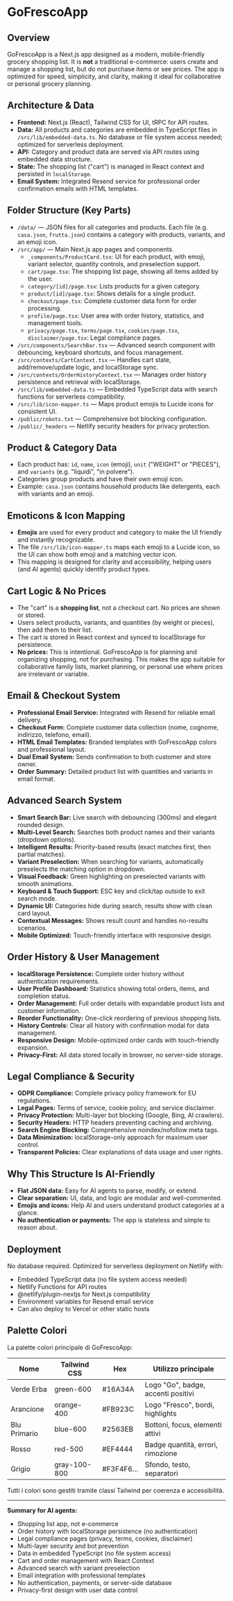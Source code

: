 # GoFrescoApp

## Overview

GoFrescoApp is a Next.js app designed as a modern, mobile-friendly grocery shopping list. It is **not** a traditional e-commerce: users create and manage a shopping list, but do not purchase items or see prices. The app is optimized for speed, simplicity, and clarity, making it ideal for collaborative or personal grocery planning.

## Architecture & Data

- **Frontend:** Next.js (React), Tailwind CSS for UI, tRPC for API routes.
- **Data:** All products and categories are embedded in TypeScript files in `/src/lib/embedded-data.ts`. No database or file system access needed; optimized for serverless deployment.
- **API:** Category and product data are served via API routes using embedded data structure.
- **State:** The shopping list ("cart") is managed in React context and persisted in `localStorage`.
- **Email System:** Integrated Resend service for professional order confirmation emails with HTML templates.

## Folder Structure (Key Parts)

- `/data/` — JSON files for all categories and products. Each file (e.g. `casa.json`, `frutta.json`) contains a category with products, variants, and an emoji icon.
- `/src/app/` — Main Next.js app pages and components.
	- `_components/ProductCard.tsx`: UI for each product, with emoji, variant selector, quantity controls, and preselection support.
	- `cart/page.tsx`: The shopping list page, showing all items added by the user.
	- `category/[id]/page.tsx`: Lists products for a given category.
	- `product/[id]/page.tsx`: Shows details for a single product.
	- `checkout/page.tsx`: Complete customer data form for order processing.
	- `profile/page.tsx`: User area with order history, statistics, and management tools.
	- `privacy/page.tsx`, `terms/page.tsx`, `cookies/page.tsx`, `disclaimer/page.tsx`: Legal compliance pages.
- `/src/components/SearchBar.tsx` — Advanced search component with debouncing, keyboard shortcuts, and focus management.
- `/src/contexts/CartContext.tsx` — Handles cart state, add/remove/update logic, and localStorage sync.
- `/src/contexts/OrderHistoryContext.tsx` — Manages order history persistence and retrieval with localStorage.
- `/src/lib/embedded-data.ts` — Embedded TypeScript data with search functions for serverless compatibility.
- `/src/lib/icon-mapper.ts` — Maps product emojis to Lucide icons for consistent UI.
- `/public/robots.txt` — Comprehensive bot blocking configuration.
- `/public/_headers` — Netlify security headers for privacy protection.

## Product & Category Data

- Each product has: `id`, `name`, `icon` (emoji), `unit` ("WEIGHT" or "PIECES"), and `variants` (e.g. "liquidi", "in polvere").
- Categories group products and have their own emoji icon.
- Example: `casa.json` contains household products like detergents, each with variants and an emoji.

## Emoticons & Icon Mapping

- **Emojis** are used for every product and category to make the UI friendly and instantly recognizable.
- The file `/src/lib/icon-mapper.ts` maps each emoji to a Lucide icon, so the UI can show both emoji and a matching vector icon.
- This mapping is designed for clarity and accessibility, helping users (and AI agents) quickly identify product types.

## Cart Logic & No Prices

- The "cart" is a **shopping list**, not a checkout cart. No prices are shown or stored.
- Users select products, variants, and quantities (by weight or pieces), then add them to their list.
- The cart is stored in React context and synced to localStorage for persistence.
- **No prices:** This is intentional. GoFrescoApp is for planning and organizing shopping, not for purchasing. This makes the app suitable for collaborative family lists, market planning, or personal use where prices are irrelevant or variable.

## Email & Checkout System

- **Professional Email Service:** Integrated with Resend for reliable email delivery.
- **Checkout Form:** Complete customer data collection (nome, cognome, indirizzo, telefono, email).
- **HTML Email Templates:** Branded templates with GoFrescoApp colors and professional layout.
- **Dual Email System:** Sends confirmation to both customer and store owner.
- **Order Summary:** Detailed product list with quantities and variants in email format.

## Advanced Search System

- **Smart Search Bar:** Live search with debouncing (300ms) and elegant rounded design.
- **Multi-Level Search:** Searches both product names and their variants (dropdown options).
- **Intelligent Results:** Priority-based results (exact matches first, then partial matches).
- **Variant Preselection:** When searching for variants, automatically preselects the matching option in dropdown.
- **Visual Feedback:** Green highlighting on preselected variants with smooth animations.
- **Keyboard & Touch Support:** ESC key and click/tap outside to exit search mode.
- **Dynamic UI:** Categories hide during search, results show with clean card layout.
- **Contextual Messages:** Shows result count and handles no-results scenarios.
- **Mobile Optimized:** Touch-friendly interface with responsive design.

## Order History & User Management

- **localStorage Persistence:** Complete order history without authentication requirements.
- **User Profile Dashboard:** Statistics showing total orders, items, and completion status.
- **Order Management:** Full order details with expandable product lists and customer information.
- **Reorder Functionality:** One-click reordering of previous shopping lists.
- **History Controls:** Clear all history with confirmation modal for data management.
- **Responsive Design:** Mobile-optimized order cards with touch-friendly expansion.
- **Privacy-First:** All data stored locally in browser, no server-side storage.

## Legal Compliance & Security

- **GDPR Compliance:** Complete privacy policy framework for EU regulations.
- **Legal Pages:** Terms of service, cookie policy, and service disclaimer.
- **Privacy Protection:** Multi-layer bot blocking (Google, Bing, AI crawlers).
- **Security Headers:** HTTP headers preventing caching and archiving.
- **Search Engine Blocking:** Comprehensive noindex/nofollow meta tags.
- **Data Minimization:** localStorage-only approach for maximum user control.
- **Transparent Policies:** Clear explanations of data usage and user rights.

## Why This Structure Is AI-Friendly

- **Flat JSON data:** Easy for AI agents to parse, modify, or extend.
- **Clear separation:** UI, data, and logic are modular and well-commented.
- **Emojis and icons:** Help AI and users understand product categories at a glance.
- **No authentication or payments:** The app is stateless and simple to reason about.

## Deployment

No database required. Optimized for serverless deployment on Netlify with:
- Embedded TypeScript data (no file system access needed)
- Netlify Functions for API routes
- @netlify/plugin-nextjs for Next.js compatibility
- Environment variables for Resend email service
- Can also deploy to Vercel or other static hosts

## Palette Colori

La palette colori principale di GoFrescoApp:

| Nome         | Tailwind CSS | Hex        | Utilizzo principale                |
|--------------|--------------|------------|------------------------------------|
| Verde Erba   | green-600    | #16A34A    | Logo "Go", badge, accenti positivi |
| Arancione    | orange-400   | #FB923C    | Logo "Fresco", bordi, highlights   |
| Blu Primario | blue-600     | #2563EB    | Bottoni, focus, elementi attivi    |
| Rosso        | red-500      | #EF4444    | Badge quantità, errori, rimozione  |
| Grigio       | gray-100-800 | #F3F4F6... | Sfondo, testo, separatori          |

Tutti i colori sono gestiti tramite classi Tailwind per coerenza e accessibilità.

---

**Summary for AI agents:**
- Shopping list app, not e-commerce
- Order history with localStorage persistence (no authentication)
- Legal compliance pages (privacy, terms, cookies, disclaimer)
- Multi-layer security and bot prevention
- Data in embedded TypeScript (no file system access)
- Cart and order management with React Context
- Advanced search with variant preselection
- Email integration with professional templates
- No authentication, payments, or server-side database
- Privacy-first design with user data control
